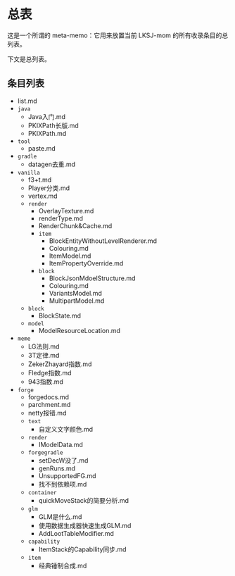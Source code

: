 # 总表

这是一个所谓的 meta-memo：它用来放置当前 LKSJ-mom 的所有收录条目的总列表。

下文是总列表。

## 条目列表

<!--以下条目由机器自动生成，请勿手动更改-->

<!--MARKFORBOT-->
- list.md
- `java`
    - Java入门.md
    - PKIXPath长版.md
    - PKIXPath.md
- `tool`
    - paste.md
- `gradle`
    - datagen去重.md
- `vanilla`
    - f3+t.md
    - Player分类.md
    - vertex.md
    - `render`
        - OverlayTexture.md
        - renderType.md
        - RenderChunk&Cache.md
        - `item`
            - BlockEntityWithoutLevelRenderer.md
            - Colouring.md
            - ItemModel.md
            - ItemPropertyOverride.md
        - `block`
            - BlockJsonMdoelStructure.md
            - Colouring.md
            - VariantsModel.md
            - MultipartModel.md
    - `block`
        - BlockState.md
    - `model`
        - ModelResourceLocation.md
- `meme`
    - LG法则.md
    - 3T定律.md
    - ZekerZhayard指数.md
    - Fledge指数.md
    - 943指数.md
- `forge`
    - forgedocs.md
    - parchment.md
    - netty报错.md
    - `text`
        - 自定义文字颜色.md
    - `render`
        - IModelData.md
    - `forgegradle`
        - setDecW没了.md
        - genRuns.md
        - UnsupportedFG.md
        - 找不到依赖项.md
    - `container`
        - quickMoveStack的简要分析.md
    - `glm`
        - GLM是什么.md
        - 使用数据生成器快速生成GLM.md
        - AddLootTableModifier.md
    - `capability`
        - ItemStack的Capability同步.md
    - `item`
        - 经典锤制合成.md